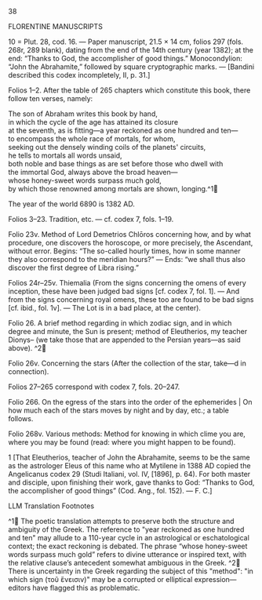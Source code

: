 38

FLORENTINE MANUSCRIPTS

10 = Plut. 28, cod. 16. — Paper manuscript, 21.5 × 14 cm, folios 297 (fols. 268r, 289 blank), dating from the end of the 14th century (year 1382); at the end: “Thanks to God, the accomplisher of good things.” Monocondylion: “John the Abrahamite,” followed by square cryptographic marks. — [Bandini described this codex incompletely, II, p. 31.]

Folios 1–2. After the table of 265 chapters which constitute this book, there follow ten verses, namely:

The son of Abraham writes this book by hand,  
in which the cycle of the age has attained its closure  
at the seventh, as is fitting—a year reckoned as one hundred and ten—  
to encompass the whole race of mortals, for whom,  
seeking out the densely winding coils of the planets' circuits,  
he tells to mortals all words unsaid,  
both noble and base things as are set before those who dwell with  
the immortal God, always above the broad heaven—  
whose honey-sweet words surpass much gold,  
by which those renowned among mortals are shown, longing.^1🤖

The year of the world 6890 is 1382 AD.

Folios 3–23. Tradition, etc. — cf. codex 7, fols. 1–19.

Folio 23v. Method of Lord Demetrios Chlōros concerning how, and by what procedure, one discovers the horoscope, or more precisely, the Ascendant, without error. Begins: “The so-called hourly times, how in some manner they also correspond to the meridian hours?” — Ends: “we shall thus also discover the first degree of Libra rising.”

Folios 24r–25v. Thiemalia (From the signs concerning the omens of every inception, these have been judged bad signs [cf. codex 7, fol. 1]. — And from the signs concerning royal omens, these too are found to be bad signs [cf. ibid., fol. 1v]. — The Lot is in a bad place, at the center).

Folio 26. A brief method regarding in which zodiac sign, and in which degree and minute, the Sun is present; method of Eleutherios, my teacher Dionys– (we take those that are appended to the Persian years—as said above). ^2🤖

Folio 26v. Concerning the stars (After the collection of the star, take—d in connection).

Folios 27–265 correspond with codex 7, fols. 20–247.

Folio 266. On the egress of the stars into the order of the ephemerides | On how much each of the stars moves by night and by day, etc.; a table follows.

Folio 268v. Various methods: Method for knowing in which clime you are, where you may be found (read: where you might happen to be found).

1 [That Eleutherios, teacher of John the Abrahamite, seems to be the same as the astrologer Eleus of this name who at Mytilene in 1388 AD copied the Angelicanus codex 29 (Studi Italiani, vol. IV, [1896], p. 64). For both master and disciple, upon finishing their work, gave thanks to God: “Thanks to God, the accomplisher of good things” (Cod. Ang., fol. 152). — F. C.]

LLM Translation Footnotes

^1🤖 The poetic translation attempts to preserve both the structure and ambiguity of the Greek. The reference to "year reckoned as one hundred and ten" may allude to a 110-year cycle in an astrological or eschatological context; the exact reckoning is debated. The phrase “whose honey-sweet words surpass much gold” refers to divine utterance or inspired text, with the relative clause’s antecedent somewhat ambiguous in the Greek.
^2🤖 There is uncertainty in the Greek regarding the subject of this "method": "in which sign (τοῦ ἕνεισιν)" may be a corrupted or elliptical expression—editors have flagged this as problematic.